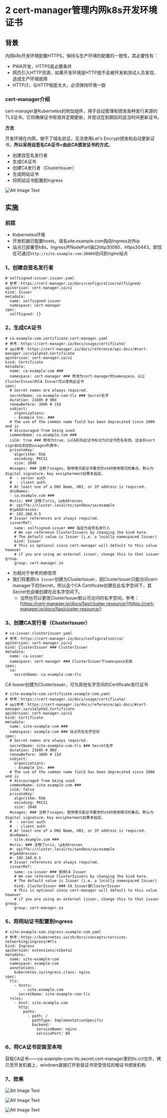 # 2 cert-manager管理内网k8s开发环境证书

## 背景

内网k8s开发环境配置HTTPS，保持与生产环境的配置的一致性，其必要性有：

* PWA开发，HTTPS是必要条件
* 网页引入HTTP资源，如果开发环境是HTTP就不会被开发和测试人员发现，造成生产环境故障
* HTTP/2，与HTTP相差太大，必须保持环境一致


### cert-manager介绍

cert-manager是Kubernetes的附加组件，用于自动管理和颁发各种发行来源的TLS证书。它将确保证书有效并定期更新，并尝试在到期前的适当时间更新证书。

**方法**

开发环境在内网，做不了域名验证，无法使用Let's Encrypt颁发和自动更新证书，**所以采用自签名CA证书+由此CA颁发证书的方式**。

* 创建自签名发行者
* 生成CA证书
* 创建CA发行者（ClusterIssuer）
* 生成网站证书
* 将网站证书配置到Ingress

![Alt Image Text](images/2_1.png "Body image")


## 实施


### **前提**

* Kubernetes环境
* 开发机器已配置hosts，域名site.example.com指向Ingress对外ip
* 站点已部署至k8s，Ingress开NodePort端口http30080、https30443，即现在可通过`http://site.example.com:30080`访问到nginx站点

### 1、创建自签名发行者

```
# selfsigned-issuer.issuer.yaml
# 参考：https://cert-manager.io/docs/configuration/selfsigned/
apiVersion: cert-manager.io/v1
kind: Issuer
metadata:
  name: selfsigned-issuer
  namespace: cert-manager
spec:
  selfSigned: {}
```

### **2、生成CA证书**

```
# ca-example-com.certificate.cert-manager.yaml
# 参考：https://cert-manager.io/docs/usage/certificate/
# api参考：https://cert-manager.io/docs/reference/api-docs/#cert-manager.io/v1alpha3.Certificate
apiVersion: cert-manager.io/v1
kind: Certificate
metadata:
  name: ca-example-com ###
  namespace: cert-manager ### 修改为cert-manager的namespace，以让ClusterIssuer的CA Issuer可以使用此证书
spec:
  # Secret names are always required.
  secretName: ca-example-com-tls ### Secret名字
  duration: 2160h # 90d
  renewBefore: 360h # 15d
  subject:
    organizations:
    - Example Inc. ###
  # The use of the common name field has been deprecated since 2000 and is
  # discouraged from being used.
  commonName: ca.example.com ###
  isCA: true ### 修改为true，isCA将将此证书标记为对证书签名有效。这会将cert sign自动添加到usages列表中。
  privateKey:
    algorithm: RSA
    encoding: PKCS1
    size: 2048
  #usages: ### 注释了usages，使用情况是证书要求的x509使用情况的集合。默认为digital signature，key encipherment如果未指定。
  #  - server auth
  #  - client auth
  # At least one of a DNS Name, URI, or IP address is required.
  dnsNames:
  - ca.example.com ###
  #uris: ### 注释了uris、ipAddresses
  #- spiffe://cluster.local/ns/sandbox/sa/example
  #ipAddresses:
  #- 192.168.0.5
  # Issuer references are always required.
  issuerRef:
    name: selfsigned-issuer ### 指定为自签名发行人
    # We can reference ClusterIssuers by changing the kind here.
    # The default value is Issuer (i.e. a locally namespaced Issuer)
    kind: Issuer
    # This is optional since cert-manager will default to this value however
    # if you are using an external issuer, change this to that issuer group.
    group: cert-manager.io
```

* 为相对于参考的修改项
* 我们将要把`CA Issuer`创建为ClusterIssuer，因ClusterIssuer只能访问cert-manager下的Secret，所以这个CA Certificate创建在此名字空间下，其Secret也会被创建在此名字空间下。
	* 当然也可以更改ClusterIssuer默认可访问的名字空间，参考：[https://cert-manager.io/docs/faq/cluster-resource/](https://cert-manager.io/docs/faq/cluster-resource/)


### 3、创建CA发行者（ClusterIssuer）

```
# ca-issuer.clusterissuer.yaml
# 参考：https://cert-manager.io/docs/configuration/ca/
apiVersion: cert-manager.io/v1
kind: ClusterIssuer ### ClusterIssuer
metadata:
  name: ca-issuer
  namespace: cert-manager ### ClusterIssuer下namespace无效
spec:
  ca:
    secretName: ca-example-com-tls
```

CA Issuer创建为ClusterIssuer，可为其他名字空间的Certificate发行证书

```
# site-example-com.certificate.example-com.yaml
# 参考：https://cert-manager.io/docs/usage/certificate/
# api参考：https://cert-manager.io/docs/reference/api-docs/#cert-manager.io/v1alpha3.Certificate
apiVersion: cert-manager.io/v1
kind: Certificate
metadata:
  name: site-example-com ###
  namespace: example-com ### 站点所在名字空间
spec:
  # Secret names are always required.
  secretName: site-example-com-tls ### Secret名字
  duration: 2160h # 90d
  renewBefore: 360h # 15d
  subject:
    organizations:
    - Example Inc. ###
  # The use of the common name field has been deprecated since 2000 and is
  # discouraged from being used.
  commonName: site.example.com ###
  isCA: false
  privateKey:
    algorithm: RSA
    encoding: PKCS1
    size: 2048
  #usages: ### 注释了usages，使用情况是证书要求的x509使用情况的集合。默认为digital signature，key encipherment如果未指定。
  #  - server auth
  #  - client auth
  # At least one of a DNS Name, URI, or IP address is required.
  dnsNames:
  - site.example.com ###
  #uris: ### 注释了uris、ipAddresses
  #- spiffe://cluster.local/ns/sandbox/sa/example
  #ipAddresses:
  #- 192.168.0.5
  # Issuer references are always required.
  issuerRef:
    name: ca-issuer ### 使用CA Issuer
    # We can reference ClusterIssuers by changing the kind here.
    # The default value is Issuer (i.e. a locally namespaced Issuer)
    kind: ClusterIssuer ### CA Issuer是ClusterIssuer
    # This is optional since cert-manager will default to this value however
    # if you are using an external issuer, change this to that issuer group.
    group: cert-manager.io
```

### 5、将网站证书配置到Ingress

```
# site-example-com.ingress.example-com.yaml
# 参考：https://kubernetes.io/zh/docs/concepts/services-networking/ingress/#tls
kind: Ingress
apiVersion: extensions/v1beta1
metadata:
  name: site-example-com
  namespace: example-com
  annotations:
    kubernetes.io/ingress.class: nginx
spec:
  tls:
    - hosts:
        - site.example.com
      secretName: site-example-com-tls
  rules:
    - host: site.example.com
      http:
        paths:
          - path: /
            pathType: ImplementationSpecific
            backend:
              serviceName: nginx
              servicePort: 80
```

### 6、将CA证书安装至本地

获取CA证书——ca-example-com-tls.secret.cert-manager里的tls.crt文件，拷贝至开发机器上，windows直接打开安装证书至受信任的根证书颁发机构

### 7、效果

![Alt Image Text](images/2_2.png "Body image")

![Alt Image Text](images/2_3.png "Body image")

![Alt Image Text](images/2_4.png "Body image")
